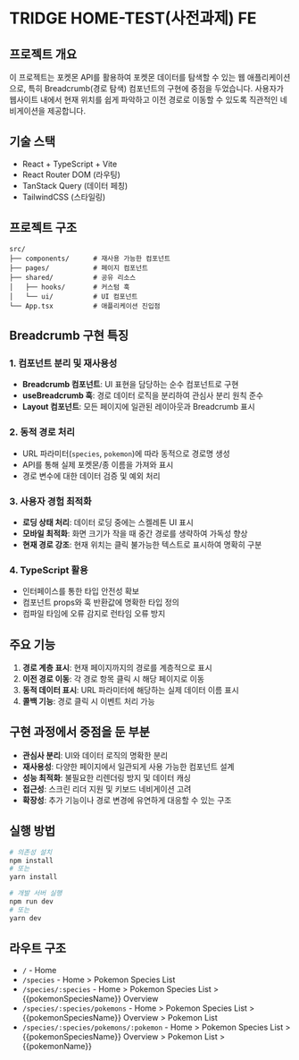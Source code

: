 # TRIDGE HOME-TEST(사전과제) FE

## 프로젝트 개요

이 프로젝트는 포켓몬 API를 활용하여 포켓몬 데이터를 탐색할 수 있는 웹 애플리케이션으로, 특히 Breadcrumb(경로 탐색) 컴포넌트의 구현에 중점을 두었습니다. 사용자가 웹사이트 내에서 현재 위치를 쉽게 파악하고 이전 경로로 이동할 수 있도록 직관적인 네비게이션을 제공합니다.

## 기술 스택

- React + TypeScript + Vite
- React Router DOM (라우팅)
- TanStack Query (데이터 페칭)
- TailwindCSS (스타일링)

## 프로젝트 구조

```
src/
├── components/      # 재사용 가능한 컴포넌트
├── pages/           # 페이지 컴포넌트
├── shared/          # 공유 리소스
│   ├── hooks/       # 커스텀 훅
│   └── ui/          # UI 컴포넌트
└── App.tsx          # 애플리케이션 진입점
```

## Breadcrumb 구현 특징

### 1. 컴포넌트 분리 및 재사용성

- **Breadcrumb 컴포넌트**: UI 표현을 담당하는 순수 컴포넌트로 구현
- **useBreadcrumb 훅**: 경로 데이터 로직을 분리하여 관심사 분리 원칙 준수
- **Layout 컴포넌트**: 모든 페이지에 일관된 레이아웃과 Breadcrumb 표시

### 2. 동적 경로 처리

- URL 파라미터(`species`, `pokemon`)에 따라 동적으로 경로명 생성
- API를 통해 실제 포켓몬/종 이름을 가져와 표시
- 경로 변수에 대한 데이터 검증 및 예외 처리

### 3. 사용자 경험 최적화

- **로딩 상태 처리**: 데이터 로딩 중에는 스켈레톤 UI 표시
- **모바일 최적화**: 화면 크기가 작을 때 중간 경로를 생략하여 가독성 향상
- **현재 경로 강조**: 현재 위치는 클릭 불가능한 텍스트로 표시하여 명확히 구분

### 4. TypeScript 활용

- 인터페이스를 통한 타입 안전성 확보
- 컴포넌트 props와 훅 반환값에 명확한 타입 정의
- 컴파일 타임에 오류 감지로 런타임 오류 방지

## 주요 기능

1. **경로 계층 표시**: 현재 페이지까지의 경로를 계층적으로 표시
2. **이전 경로 이동**: 각 경로 항목 클릭 시 해당 페이지로 이동
3. **동적 데이터 표시**: URL 파라미터에 해당하는 실제 데이터 이름 표시
4. **콜백 기능**: 경로 클릭 시 이벤트 처리 가능

## 구현 과정에서 중점을 둔 부분

- **관심사 분리**: UI와 데이터 로직의 명확한 분리
- **재사용성**: 다양한 페이지에서 일관되게 사용 가능한 컴포넌트 설계
- **성능 최적화**: 불필요한 리렌더링 방지 및 데이터 캐싱
- **접근성**: 스크린 리더 지원 및 키보드 네비게이션 고려
- **확장성**: 추가 기능이나 경로 변경에 유연하게 대응할 수 있는 구조

## 실행 방법

```bash
# 의존성 설치
npm install
# 또는
yarn install

# 개발 서버 실행
npm run dev
# 또는
yarn dev
```

## 라우트 구조

- `/` - Home
- `/species` - Home > Pokemon Species List
- `/species/:species` - Home > Pokemon Species List > {{pokemonSpeciesName}} Overview
- `/species/:species/pokemons` - Home > Pokemon Species List > {{pokemonSpeciesName}} Overview > Pokemon List
- `/species/:species/pokemons/:pokemon` - Home > Pokemon Species List > {{pokemonSpeciesName}} Overview > Pokemon List > {{pokemonName}}
